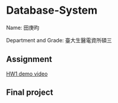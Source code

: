 # Database-System
Name: 田庚昀  

Department and Grade: 臺大生醫電資所碩三
## Assignment
[HW1 demo video](https://www.youtube.com/watch?v=dMZsB5H3GRw)
## Final project
